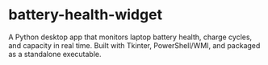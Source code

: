 # battery-health-widget
A Python desktop app that monitors laptop battery health, charge cycles, and capacity in real time. Built with Tkinter, PowerShell/WMI, and packaged as a standalone executable.
